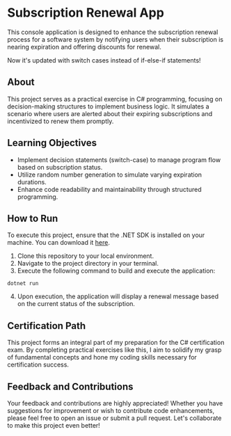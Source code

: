 # Subscription Renewal App

This console application is designed to enhance the subscription renewal process for a software system by notifying users when their subscription is nearing expiration and offering discounts for renewal.

Now it's updated with switch cases instead of if-else-if statements!

## About

This project serves as a practical exercise in C# programming, focusing on decision-making structures to implement business logic. It simulates a scenario where users are alerted about their expiring subscriptions and incentivized to renew them promptly.

## Learning Objectives

- Implement decision statements (switch-case) to manage program flow based on subscription status.
- Utilize random number generation to simulate varying expiration durations.
- Enhance code readability and maintainability through structured programming.

## How to Run

To execute this project, ensure that the .NET SDK is installed on your machine. You can download it [here](https://dotnet.microsoft.com/download).

1. Clone this repository to your local environment.
2. Navigate to the project directory in your terminal.
3. Execute the following command to build and execute the application:

```
dotnet run
```

4. Upon execution, the application will display a renewal message based on the current status of the subscription.

## Certification Path

This project forms an integral part of my preparation for the C# certification exam. By completing practical exercises like this, I aim to solidify my grasp of fundamental concepts and hone my coding skills necessary for certification success.

## Feedback and Contributions

Your feedback and contributions are highly appreciated! Whether you have suggestions for improvement or wish to contribute code enhancements, please feel free to open an issue or submit a pull request. Let's collaborate to make this project even better!